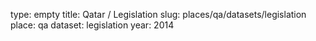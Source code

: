 type: empty
title: Qatar / Legislation
slug: places/qa/datasets/legislation
place: qa
dataset: legislation
year: 2014

